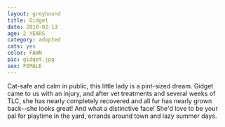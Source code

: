 ```yaml
---
layout: greyhound
title: Gidget
date: 2010-02-13
age: 2 YEARS
category: adopted
cats: yes
color: FAWN
pic: gidget.jpg
sex: FEMALE
---
```


Cat-safe and calm in public, this little lady is a pint-sized dream. Gidget came to us with an injury, and after vet
treatments and several weeks of TLC, she has nearly completely recovered and all fur has nearly grown back--she looks
great!  And what a distinctive face!  She'd love to be your pal for playtime in the yard, errands around town and lazy
summer days.
